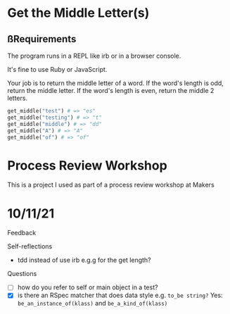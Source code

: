 # Get the Middle Letter(s)

## ßRequirements

The program runs in a REPL like irb or in a browser console.

It's fine to use Ruby or JavaScript.

Your job is to return the middle letter of a word. If the word's length is odd, return the middle letter. If the word's length is even, return the middle 2 letters.

``` ruby
get_middle("test") # => "es"
get_middle("testing") # => "t"
get_middle("middle") # => "dd"
get_middle("A") # => "A"
get_middle("of") # => "of"
```

# Process Review Workshop
This is a project I used as part of a process review workshop at Makers

# 10/11/21
Feedback

Self-reflections
- tdd instead of use irb e.g.g for the get length?

Questions
- [ ] how do you refer to self or main object in a test?
- [x] is there an RSpec matcher that does data style e.g. `to_be string?` Yes: `be_an_instance_of(klass)` and `be_a_kind_of(klass)` 
